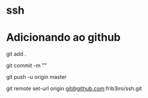 # ssh

# Adicionando ao github

git add .

git commit -m ""

git push -u origin master

git remote set-url origin git@github.com:frib3iro/ssh.git
